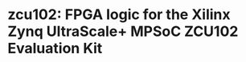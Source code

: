 zcu102: FPGA logic for the Xilinx Zynq UltraScale+ MPSoC ZCU102 Evaluation Kit
==================================================================================
